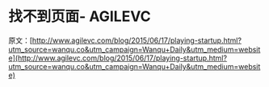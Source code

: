 # 找不到页面- AGILEVC

原文：[http://www.agilevc.com/blog/2015/06/17/playing-startup.html?utm_source=wanqu.co&utm_campaign=Wanqu+Daily&utm_medium=website](http://www.agilevc.com/blog/2015/06/17/playing-startup.html?utm_source=wanqu.co&utm_campaign=Wanqu+Daily&utm_medium=website)